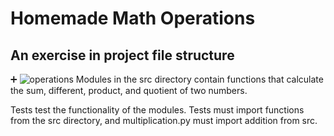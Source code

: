 # Homemade Math Operations
## An exercise in project file structure
:heavy_plus_sign:
![operations](https://www.basic-mathematics.com/images/basic-operations.png)
Modules in the src directory contain functions that calculate the sum, different, product, and quotient of two numbers. 

Tests test the functionality of the modules. Tests must import functions from the src directory, and multiplication.py must import addition from src.